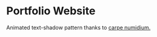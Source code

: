 # Portfolio Website

Animated text-shadow pattern thanks to [carpe numidium.](https://codepen.io/carpenumidium/pen/hHjEJ)